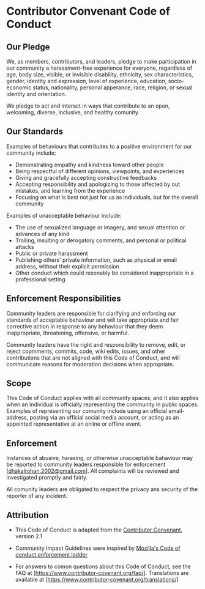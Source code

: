 # Contributor Convenant Code of Conduct

## Our Pledge
We, as members, contributors, and leaders, pledge to make participation in our community a harassment-free experience for everyone, regardless of age, body size, visible, or invisible disability, ethnicity, sex characteristics, gender, identity and expression, level of experience, education, socio-economic status, nationality, personal apperance, race, religion, or sexual identity and orientation.

We pledge to act and interact in ways that contribute to an open, welcoming, diverse, inclusive, and healthy comunity.

## Our Standards
Examples of behaviours that contributes to a positive environment for our community include:
* Demonstrating empathy and kindness toward other people
* Being respectful of different opinions, viewpoints, and experiences
* Giving and gracefully accepting constructive feedbacks
* Accepting responsibility and apologizing to those affected by out mistakes, and learning from the experience
* Focusing on what is best not just for us as individuals, but for the overall community

Examples of unacceptable behaviour include:
* The use of sexualized language or imagery, and sexual attention or advances of any kind
* Trolling, insulting or derogatory comments, and personal or political attacks
* Public or private harassment
* Publishing others' private information, such as physical or email address, without their explicit permission
* Other conduct which could resonably be considered inappropriate in a professional setting

## Enforcement Responsibilities
Community leaders are responsible for clarifying and enforcing our standards of acceptable behaviour and will take appropriate and fair corrective action in response to any behaviour that they deem inappropriate, threatening, offensive, or harmful.

Community leaders have the right and responsibility to remove, edit, or reject copmments, commits, code, wiki edits, issues, and other contributions that are not aligned with this Code of Conduct, and will communicate reasons for moderation decisions when appropriate.

## Scope
This Code of Conduct applies with all community spaces, and it also applies when an individual is officially representing the community in public spaces. Examples of representing our comunity include using an official email-address, posting via an official social media account, or acting as an appointed representative at an online or offline event.

## Enforcement
Instances of abusive, harasing, or otherwise unacceptable bahaviour may be reported to community leaders responsible for enforcement [dhakalrohan.2002@gmail.com]. All complaints will be reviewed and investigated promptly and fairly.

All comunity leaders are obligated to respect the privacy ans security of the reporter of any incident.

## Attribution
* This Code of Conduct is adapted from the [Contributor Convenant](https://www.contributor-covenant.org/), version 2.1

* Community Impact Guidelines were inspired by [Mozilla's Code of conduct enforcement ladder](https://github.com/mozilla/inclusion)

* For answers to comon questions about this Code of Conduct, see the FAQ at [https://www.contributor-covenant.org/faq/]. Translations are available at [https://www.contributor-covenant.org/translations/]